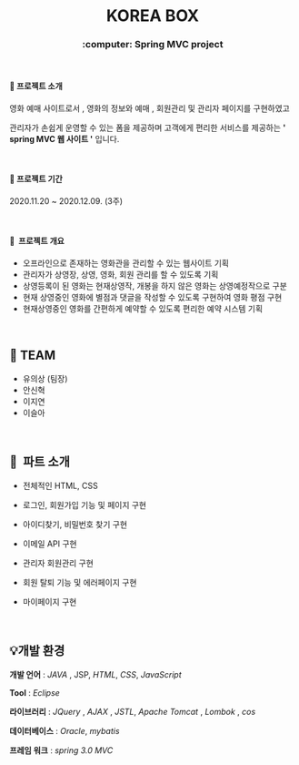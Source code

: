 







# <h1 align = "center"> KOREA BOX</h1>

<h3 align = "center"> :computer: Spring MVC project </h3> 



<br>

#### :gift_heart: 프로젝트 소개 

영화 예매 사이트로서 , 영화의 정보와 예매 , 회원관리 및  관리자 페이지를 구현하였고 

관리자가 손쉽게  운영할 수 있는 폼을 제공하며 고객에게 편리한 서비스를 제공하는  **' spring  MVC  웹 사이트 '** 입니다.



<br>



#### :gift_heart: ​프로젝트 기간

2020.11.20 ~ 2020.12.09.  (3주)

<br>



#### :gift_heart: ​ 프로젝트 개요 

- 오프라인으로 존재하는 영화관을  관리할 수 있는 웹사이트 기획  
- 관리자가 상영장, 상영, 영화, 회원  관리를 할 수 있도록 기획  
- 상영등록이 된 영화는 현재상영작, 개봉을 하지 않은 영화는 상영예정작으로 구분  
- 현재 상영중인 영화에 별점과 댓글을  작성할 수 있도록 구현하여 영화 평점 구현  
- 현재상영중인 영화를 간편하게 예약할 수 있도록 편리한 예약 시스템 기획



<br>



## :blossom: TEAM  

* 유의상 (팀장)
* 안신혁
* 이지연
* 이슬아

<br>



## :blossom: ​ 파트 소개 

* 전체적인 HTML, CSS

* 로그인, 회원가입 기능 및 페이지 구현
* 아이디찾기, 비밀번호 찾기 구현
* 이메일 API 구현
* 관리자 회원관리 구현
* 회원 탈퇴 기능 및 에러페이지 구현
* 마이페이지 구현

<br>

## :bulb: ​개발 환경

**개발 언어** :  *JAVA* , JSP, *HTML*, *CSS*, *JavaScript* 

**Tool** : *Eclipse*

**라이브러리** :  *JQuery* , *AJAX*  ,  *JSTL*, *Apache Tomcat* , *Lombok* , *cos*

**데이터베이스** : *Oracle*, *mybatis*

**프레임 워크** : *spring 3.0 MVC*

<br>
